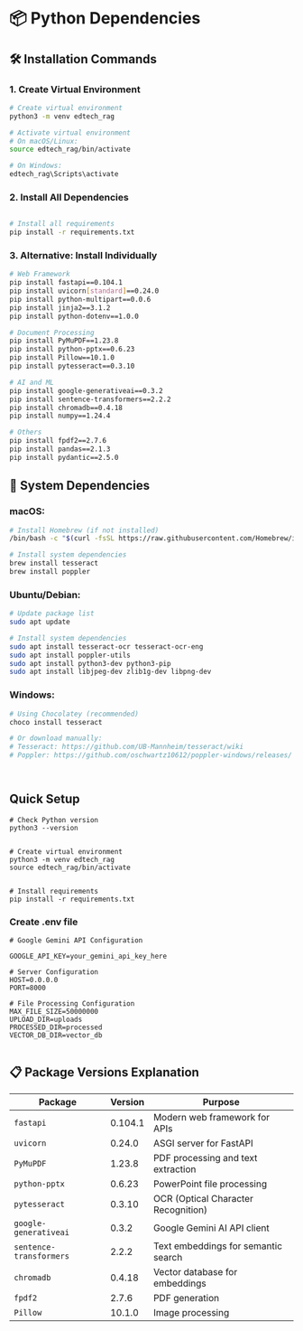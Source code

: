 # 📦 Python Dependencies

## 🛠️ Installation Commands

### 1. Create Virtual Environment
```bash
# Create virtual environment
python3 -m venv edtech_rag

# Activate virtual environment
# On macOS/Linux:
source edtech_rag/bin/activate

# On Windows:
edtech_rag\Scripts\activate
```

### 2. Install All Dependencies
```bash

# Install all requirements
pip install -r requirements.txt
```

### 3. Alternative: Install Individually
```bash
# Web Framework
pip install fastapi==0.104.1
pip install uvicorn[standard]==0.24.0
pip install python-multipart==0.0.6
pip install jinja2==3.1.2
pip install python-dotenv==1.0.0

# Document Processing
pip install PyMuPDF==1.23.8
pip install python-pptx==0.6.23
pip install Pillow==10.1.0
pip install pytesseract==0.3.10

# AI and ML
pip install google-generativeai==0.3.2
pip install sentence-transformers==2.2.2
pip install chromadb==0.4.18
pip install numpy==1.24.4

# Others
pip install fpdf2==2.7.6
pip install pandas==2.1.3
pip install pydantic==2.5.0
```

## 🔧 System Dependencies

### macOS:
```bash
# Install Homebrew (if not installed)
/bin/bash -c "$(curl -fsSL https://raw.githubusercontent.com/Homebrew/install/HEAD/install.sh)"

# Install system dependencies
brew install tesseract
brew install poppler
```

### Ubuntu/Debian:
```bash
# Update package list
sudo apt update

# Install system dependencies
sudo apt install tesseract-ocr tesseract-ocr-eng
sudo apt install poppler-utils
sudo apt install python3-dev python3-pip
sudo apt install libjpeg-dev zlib1g-dev libpng-dev
```

### Windows:
```bash
# Using Chocolatey (recommended)
choco install tesseract

# Or download manually:
# Tesseract: https://github.com/UB-Mannheim/tesseract/wiki
# Poppler: https://github.com/oschwartz10612/poppler-windows/releases/




```

##  Quick Setup 
```
# Check Python version
python3 --version


# Create virtual environment
python3 -m venv edtech_rag
source edtech_rag/bin/activate


# Install requirements
pip install -r requirements.txt
```

### Create .env file
```
# Google Gemini API Configuration

GOOGLE_API_KEY=your_gemini_api_key_here

# Server Configuration
HOST=0.0.0.0
PORT=8000

# File Processing Configuration
MAX_FILE_SIZE=50000000
UPLOAD_DIR=uploads
PROCESSED_DIR=processed
VECTOR_DB_DIR=vector_db


```



## 📋 Package Versions Explanation

| Package | Version | Purpose |
|---------|---------|---------|
| `fastapi` | 0.104.1 | Modern web framework for APIs |
| `uvicorn` | 0.24.0 | ASGI server for FastAPI |
| `PyMuPDF` | 1.23.8 | PDF processing and text extraction |
| `python-pptx` | 0.6.23 | PowerPoint file processing |
| `pytesseract` | 0.3.10 | OCR (Optical Character Recognition) |
| `google-generativeai` | 0.3.2 | Google Gemini AI API client |
| `sentence-transformers` | 2.2.2 | Text embeddings for semantic search |
| `chromadb` | 0.4.18 | Vector database for embeddings |
| `fpdf2` | 2.7.6 | PDF generation |
| `Pillow` | 10.1.0 | Image processing |

